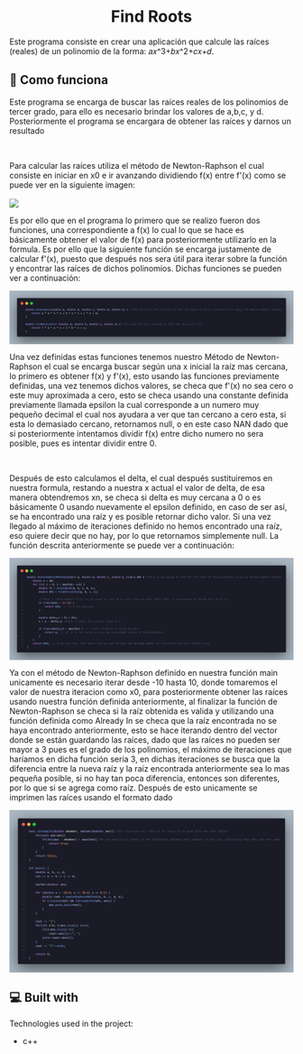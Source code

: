 <h1 align="center" id="title">Find Roots</h1>

<p id="description">Este programa consiste en crear una aplicación que calcule las raíces (reales) de un polinomio de la forma: 𝑎𝑥^3+𝑏𝑥^2+𝑐𝑥+𝑑.</p>

<h2>🤔 Como funciona</h1>
<p>Este programa se encarga de buscar las raíces reales de los polinomios de tercer grado, para ello es necesario brindar los valores de a,b,c, y d. Posteriormente el programa se encargara de obtener las raíces y darnos un resultado</p>
</br>
<p>Para calcular las raíces utiliza el método de Newton-Raphson el cual consiste en iniciar en x0 e ir avanzando dividiendo f(x) entre f'(x) como se puede ver en la siguiente imagen:</p>
<img src="https://encrypted-tbn0.gstatic.com/images?q=tbn:ANd9GcQnnlesWC6ztugf4-Dh41XplRRq9T4BUR2kPg&usqp=CAU" align="center"></img>
 <p>Es por ello que en el programa lo primero que se realizo fueron dos funciones, una correspondiente a f(x) lo cual lo que se hace es básicamente obtener el valor de f(x) para posteriormente utilizarlo en la formula. Es por ello que la siguiente función se encarga justamente de calcular f'(x), puesto que después nos sera útil para iterar sobre la función y encontrar las raíces de dichos polinomios. Dichas funciones se pueden ver a continuación:</p>
<img src="https://raw.githubusercontent.com/Mike1604/Code-Tasks/main/Find%20Roots/Img%20Readme/Functions.png?token=GHSAT0AAAAAACFU73E3T77GKSXIECC7256MZLNIL5Q" align="center"></img>
</br>
<p>Una vez definidas estas funciones tenemos nuestro Método de Newton-Raphson el cual se encarga buscar según una x inicial la raíz mas cercana, lo primero es obtener f(x) y f'(x), esto usando las funciones previamente definidas, una vez tenemos dichos valores, se checa que f'(x) no sea cero o este muy aproximada a cero, esto se checa usando una constante definida previamente llamada epsilon la cual corresponde a un numero muy pequeño decimal el cual nos ayudara a ver que tan cercano a cero esta, si esta lo demasiado cercano, retornamos null, o en este caso NAN dado que si posteriormente intentamos dividir f(x) entre dicho numero no sera posible, pues es intentar dividir entre 0.</p>
</br>
<p>Después de esto calculamos el delta, el cual después sustituiremos en nuestra formula, restando a nuestra x actual el valor de delta, de esa manera obtendremos xn, se checa si delta es muy cercana a 0 o es básicamente 0 usando nuevamente el epsilon definido, en caso de ser así, se ha encontrado una raíz y es posible retornar dicho valor. Si una vez llegado al máximo de iteraciones definido no hemos encontrado una raíz, eso quiere decir que no hay, por lo que retornamos simplemente null. La función descrita anteriormente se puede ver a continuación:</p>
<img src="https://raw.githubusercontent.com/Mike1604/Code-Tasks/main/Find%20Roots/Img%20Readme/NewtonRaphson.png?token=GHSAT0AAAAAACFU73E2OXQ6Q3A6IJYV6DMYZLNIMKQ" align="center"></img>
<p>Ya con el método de Newton-Raphson definido en nuestra función main unicamente es necesario iterar desde -10 hasta 10, donde tomaremos el valor de nuestra iteracion como x0, para posteriormente obtener las raíces usando nuestra función definida anteriormente, al finalizar la función de Newton-Raphson se checa si la raíz obtenida es valida y utilizando una función definida como Already In se checa que la raíz encontrada no se haya encontrado anteriormente, esto se hace iterando dentro del vector donde se están guardando las raíces, dado que las raíces no pueden ser mayor a 3 pues es el grado de los polinomios, el máximo de iteraciones que haríamos en dicha función seria 3, en dichas iteraciones se busca que la diferencia entre la nueva raíz y la raíz encontrada anteriormente sea lo mas pequeña posible, si no hay tan poca diferencia, entonces son diferentes, por lo que si se agrega como raíz. Después de esto unicamente se imprimen las raíces usando el formato dado</p>

<img src="https://raw.githubusercontent.com/Mike1604/Code-Tasks/main/Find%20Roots/Img%20Readme/Main.png?token=GHSAT0AAAAAACFU73E2UGDFGSWQWHMI4EH2ZLNINXQ" align="center"></img>

<h2>💻 Built with</h2>

Technologies used in the project:

*   c++
